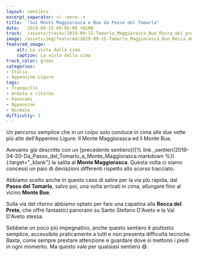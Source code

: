 ```yaml
---
layout: sentiero
excerpt_separator: <!--more-->
title:  "Sui Monti Maggiorasca e Bue da Passo del Tomarlo"
date:   2019-09-15 09:05:00 +0100
track:  /assets/tracks/2019-09-15-Tomarlo_Maggiorasca_Bue_Rocca_dei_preti.gpx
image: /assets/img/featured/2019-09-15-Tomarlo_Maggiorasca_Bue_Rocca_dei_preti.jpg
featured_image:
    alt: La vista dalla cima
    caption: La vista dalla cima
track_color: green
categories:
- Italia
- Appennino Ligure
tags:
- Tranquillo
- Andata e ritorno
- Panorami
- Appennino
- Normale
difficulty: 2
---
```

Un percorso semplice che in un colpo solo conduce in cima alle due vette più alte dell'Appenino Ligure: Il Monte Maggiorasca ed il Monte Bue.

<!--more-->

Avevamo già descritto con un [precedente sentiero]({% link _sentieri/2019-04-20-Da_Passo_del_Tomarlo_a_Monte_Maggiorasca.markdown %}){:target="_blank"} la salita al **Monte Maggiorasca**. Questa volta ci siamo concessi un paio di deviazioni differenti rispetto allo scorso tracciato.

Abbiamo scelto anche in questo caso di salire per la via più rapida, dal **Passo del Tomarlo**, salvo poi, una volta arrivati in cima, allungare fino al vicino **Monte Bue**.

Sulla via del ritorno abbiamo optato per fare una capatina alla **Rocca del Prete**, che offre fantastici panorami su Santo Stefano D'Aveto e la Val D'Aveto stessa.

Sebbene un poco più impegnativo, anche questo sentiero è piuttosto semplice, accessibile praticamente a tutti e non presenta difficoltà tecniche. Basta, come sempre prestare attenzione e guardare dove si mettono i piedi in ogni momento. Ma questo vale per qualsiasi sentiero :smile:.
